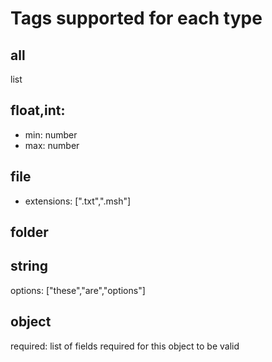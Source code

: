 # Tags supported for each type

## all

list

## float,int: 

* min: number
* max: number

## file

* extensions: [".txt",".msh"]

## folder

## string

options: ["these","are","options"]

## object

required: list of fields required for this object to be valid
